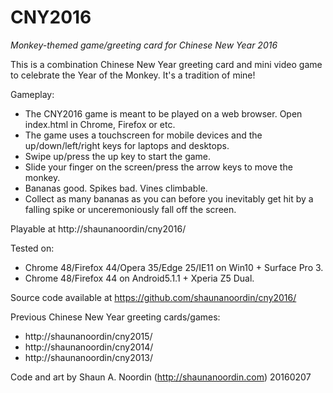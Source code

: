 CNY2016
=======

_Monkey-themed game/greeting card for Chinese New Year 2016_

This is a combination Chinese New Year greeting card and mini video game to
celebrate the Year of the Monkey. It's a tradition of mine!

Gameplay:
* The CNY2016 game is meant to be played on a web browser. Open index.html in
  Chrome, Firefox or etc.
* The game uses a touchscreen for mobile devices and the up/down/left/right keys
  for laptops and desktops.
* Swipe up/press the up key to start the game.
* Slide your finger on the screen/press the arrow keys to move the monkey.
* Bananas good. Spikes bad. Vines climbable.
* Collect as many bananas as you can before you inevitably get hit by a falling
  spike or unceremoniously fall off the screen.

Playable at http://shaunanoordin/cny2016/

Tested on:
* Chrome 48/Firefox 44/Opera 35/Edge 25/IE11 on Win10 + Surface Pro 3.
* Chrome 48/Firefox 44 on Android5.1.1 + Xperia Z5 Dual.

Source code available at https://github.com/shaunanoordin/cny2016/

Previous Chinese New Year greeting cards/games:
* http://shaunanoordin/cny2015/
* http://shaunanoordin/cny2014/
* http://shaunanoordin/cny2013/


Code and art by Shaun A. Noordin (http://shaunanoordin.com) 20160207

